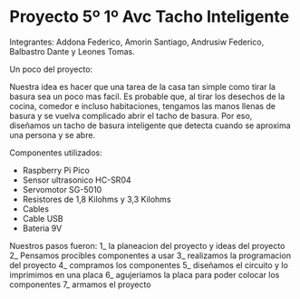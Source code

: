 <h1> Proyecto 5º 1º Avc 
Tacho Inteligente</h1>

<html>
<body>
<p>Integrantes: Addona Federico, Amorin Santiago, Andrusiw Federico, Balbastro Dante y Leones Tomas.</p>
</body>
</html>
Un poco del proyecto:

Nuestra idea es hacer que una tarea de la casa tan simple como tirar la basura sea un poco mas facil. Es probable que, al tirar los desechos de la cocina, comedor e incluso habitaciones, tengamos las manos llenas de basura y se vuelva complicado abrir el tacho de basura. Por eso, diseñamos un tacho de basura inteligente que detecta cuando se aproxima una persona y se abre. 

Componentes utilizados:

- Raspberry Pi Pico
- Sensor ultrasonico HC-SR04
- Servomotor SG-5010
- Resistores de 1,8 Kilohms y 3,3 Kilohms
- Cables
- Cable USB
- Bateria 9V
  
Nuestros pasos fueron:
1_ la planeacion del proyecto y ideas del proyecto
2_ Pensamos procibles componentes a usar
3_ realizamos la programacion del proyecto
4_ compramos los componentes
5_ diseñamos el circuito y lo imprimimos en una placa
6_ agujeriamos la placa para poder colocar los componentes
7_ armamos el proyecto 


